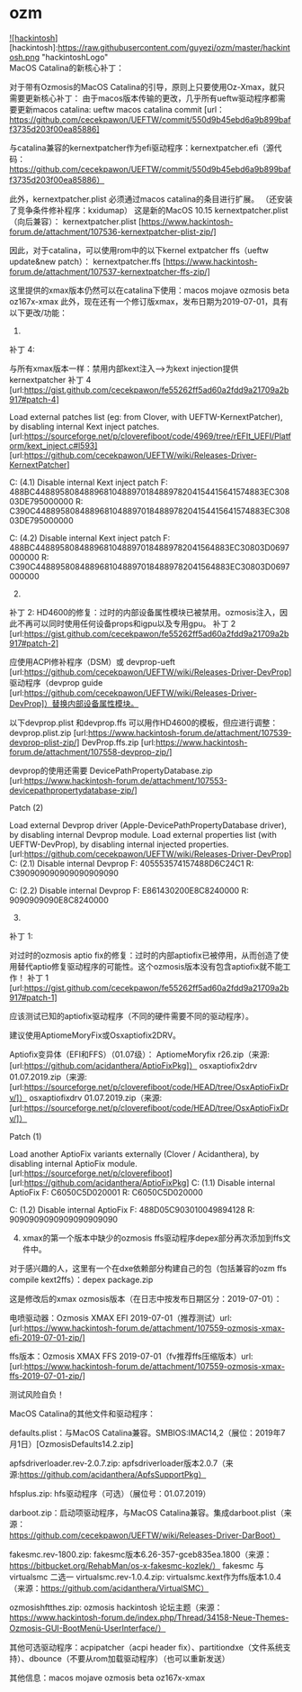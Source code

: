 # ozm
[![hackintosh]](https://www.hackintosh-forum.de/forum/thread/43396-ozmosis-mit-macos-catalina-10-15-oz167x-xmax-extended/) 
[hackintosh]:https://raw.githubusercontent.com/guyezi/ozm/master/hackintosh.png "hackintoshLogo"  
MacOS Catalina的新核心补丁：

对于带有Ozmosis的MacOS Catalina的引导，原则上只要使用Oz-Xmax，就只需要更新核心补丁：
由于macos版本传输的更改，几乎所有ueftw驱动程序都需要更新macos catalina:
ueftw macos catalina commit [url：https://github.com/cecekpawon/UEFTW/commit/550d9b45ebd6a9b899baff3735d203f00ea85886]

与catalina兼容的kernextpatcher作为efi驱动程序：kernextpatcher.efi（源代码：https://github.com/cecekpawon/UEFTW/commit/550d9b45ebd6a9b899baff3735d203f00ea85886）


此外，kernextpatcher.plist 必须通过macos catalina的条目进行扩展。
（还安装了竞争条件修补程序：kxidumap）
这是新的MacOS 10.15 kernextpatcher.plist（向后兼容）：
kernextpatcher.plist [https://www.hackintosh-forum.de/attachment/107536-kernextpatcher-plist-zip/]

因此，对于catalina，可以使用rom中的以下kernel extpatcher ffs（ueftw update&new patch）：
kernextpatcher.ffs [https://www.hackintosh-forum.de/attachment/107537-kernextpatcher-ffs-zip/]

这里提供的xmax版本仍然可以在catalina下使用：macos mojave ozmosis beta oz167x-xmax
此外，现在还有一个修订版xmax，发布日期为2019-07-01，具有以下更改/功能：

1.
补丁 4:

与所有xmax版本一样：禁用内部kext注入-->为kext injection提供kernextpatcher
补丁 4 [url:https://gist.github.com/cecekpawon/fe55262ff5ad60a2fdd9a21709a2b917#patch-4]

Load external patches list (eg: from Clover, with UEFTW-KernextPatcher), by disabling internal Kext inject patches.
[url:https://sourceforge.net/p/cloverefiboot/code/4969/tree/rEFIt_UEFI/Platform/kext_inject.c#l593]
[url:https://github.com/cecekpawon/UEFTW/wiki/Releases-Driver-KernextPatcher]

C: (4.1) Disable internal Kext inject patch
F: 488BC4488958084889681048897018488978204154415641574883EC30803DE795000000
R: C390C4488958084889681048897018488978204154415641574883EC30803DE795000000

C: (4.2) Disable internal Kext inject patch
F: 488BC44889580848896810488970184889782041564883EC30803D0697000000
R: C390C44889580848896810488970184889782041564883EC30803D0697000000


2. 
补丁 2:
HD4600的修复：过时的内部设备属性模块已被禁用。ozmosis注入，因此不再可以同时使用任何设备props和igpu以及专用gpu。
补丁 2 [url:https://gist.github.com/cecekpawon/fe55262ff5ad60a2fdd9a21709a2b917#patch-2]

应使用ACPI修补程序（DSM）或 devprop-ueft [url:https://github.com/cecekpawon/UEFTW/wiki/Releases-Driver-DevProp] 驱动程序（devprop guide [url:https://github.com/cecekpawon/UEFTW/wiki/Releases-Driver-DevProp]）替换内部设备属性模块。


以下devprop.plist 和devprop.ffs 可以用作HD4600的模板，但应进行调整：
devprop.plist.zip [url:https://www.hackintosh-forum.de/attachment/107539-devprop-plist-zip/]
DevProp.ffs.zip [url:https://www.hackintosh-forum.de/attachment/107558-devprop-zip/]

devprop的使用还需要
DevicePathPropertyDatabase.zip  [url:https://www.hackintosh-forum.de/attachment/107553-devicepathpropertydatabase-zip/]

Patch (2)

Load external Devprop driver (Apple-DevicePathPropertyDatabase driver), by disabling internal Devprop module.
Load external properties list (with UEFTW-DevProp), by disabling internal injected properties.
[url:https://github.com/cecekpawon/UEFTW/wiki/Releases-Driver-DevProp]
C: (2.1) Disable internal Devprop
F: 405553574157488D6C24C1
R: C390909090909090909090

C: (2.2) Disable internal Devprop
F: E861430200E8C8240000
R: 9090909090E8C8240000

3. 
补丁 1:

对过时的ozmosis aptio fix的修复：过时的内部aptiofix已被停用，从而创造了使用替代aptio修复驱动程序的可能性。这个ozmosis版本没有包含aptiofix就不能工作！
补丁 1 [url:https://gist.github.com/cecekpawon/fe55262ff5ad60a2fdd9a21709a2b917#patch-1]

应该测试已知的aptiofix驱动程序（不同的硬件需要不同的驱动程序）。

建议使用AptiomeMoryFix或Osxaptiofix2DRV。

Aptiofix变异体（EFI和FFS）（01.07级）：
AptiomeMoryfix r26.zip（来源:[url:https://github.com/acidanthera/AptioFixPkg]）
osxaptiofix2drv 01.07.2019.zip（来源:[url:https://sourceforge.net/p/cloverefiboot/code/HEAD/tree/OsxAptioFixDrv/]）
osxaptiofixdrv 01.07.2019.zip（来源:[url:https://sourceforge.net/p/cloverefiboot/code/HEAD/tree/OsxAptioFixDrv/]）

Patch (1)

Load another AptioFix variants externally (Clover / Acidanthera), by disabling internal AptioFix module.
[url:https://sourceforge.net/p/cloverefiboot]
[url:https://github.com/acidanthera/AptioFixPkg]
C: (1.1) Disable internal AptioFix
F: C6050C5D020001
R: C6050C5D020000

C: (1.2) Disable internal AptioFix
F: 488D05C903010049894128
R: 9090909090909090909090

4. xmax的第一个版本中缺少的ozmosis ffs驱动程序depex部分再次添加到ffs文件中。

对于感兴趣的人，这里有一个在dxe依赖部分构建自己的包（包括兼容的ozm ffs compile kext2ffs）：depex package.zip

这是修改后的xmax ozmosis版本（在日志中按发布日期区分：2019-07-01）：

电喷驱动器：Ozmosis XMAX EFI 2019-07-01（推荐测试）url: [url:https://www.hackintosh-forum.de/attachment/107559-ozmosis-xmax-efi-2019-07-01-zip/]

ffs版本：Ozmosis XMAX FFS 2019-07-01（fv推荐ffs压缩版本）url: [url:https://www.hackintosh-forum.de/attachment/107559-ozmosis-xmax-ffs-2019-07-01-zip/]

测试风险自负！


MacOS Catalina的其他文件和驱动程序：

defaults.plist：与MacOS Catalina兼容。SMBIOS:IMAC14,2（展位：2019年7月1日）[OzmosisDefaults14.2.zip]

apfsdriverloader.rev-2.0.7.zip: apfsdriverloader版本2.0.7（来源:https://github.com/acidanthera/ApfsSupportPkg）

hfsplus.zip: hfs驱动程序（可选）（展位号：01.07.2019）

darboot.zip：启动项驱动程序，与MacOS Catalina兼容。集成darboot.plist（来源：https://github.com/cecekpawon/UEFTW/wiki/Releases-Driver-DarBoot）

fakesmc.rev-1800.zip: fakesmc版本6.26-357-gceb835ea.1800（来源：https://bitbucket.org/RehabMan/os-x-fakesmc-kozlek/）
fakesmc 与 virtualsmc 二选一
virtualsmc.rev-1.0.4.zip: virtualsmc.kext作为ffs版本1.0.4（来源：https://github.com/acidanthera/VirtualSMC）

ozmosishftthes.zip: ozmosis hackintosh 论坛主题（来源：https://www.hackintosh-forum.de/index.php/Thread/34158-Neue-Themes-Ozmosis-GUI-BootMenü-UserInterface/）

其他可选驱动程序：acpipatcher（acpi header fix）、partitiondxe（文件系统支持）、dbounce（不要从rom加载驱动程序）（也可以重新发送）

其他信息：macos mojave ozmosis beta oz167x-xmax
